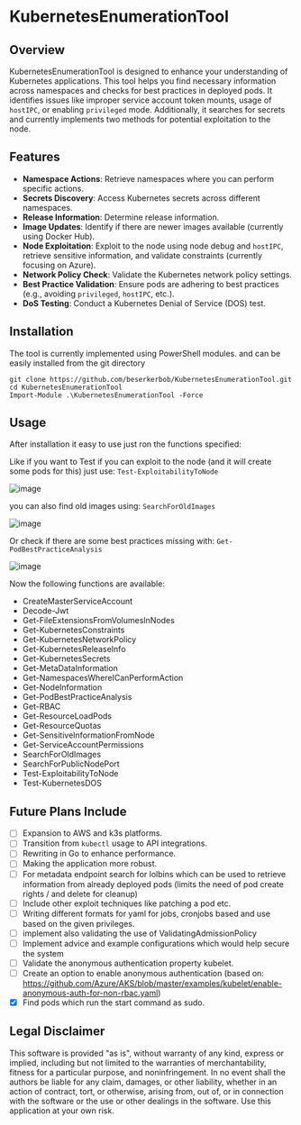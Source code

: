 # KubernetesEnumerationTool

## Overview

KubernetesEnumerationTool is designed to enhance your understanding of Kubernetes applications. This tool helps you find necessary information across namespaces and checks for best practices in deployed pods. It identifies issues like improper service account token mounts, usage of `hostIPC`, or enabling `privileged` mode. Additionally, it searches for secrets and currently implements two methods for potential exploitation to the node.

## Features

- **Namespace Actions**: Retrieve namespaces where you can perform specific actions.
- **Secrets Discovery**: Access Kubernetes secrets across different namespaces.
- **Release Information**: Determine release information.
- **Image Updates**: Identify if there are newer images available (currently using Docker Hub).
- **Node Exploitation**: Exploit to the node using node debug and `hostIPC`, retrieve sensitive information, and validate constraints (currently focusing on Azure).
- **Network Policy Check**: Validate the Kubernetes network policy settings.
- **Best Practice Validation**: Ensure pods are adhering to best practices (e.g., avoiding `privileged`, `hostIPC`, etc.).
- **DoS Testing**: Conduct a Kubernetes Denial of Service (DOS) test.

## Installation

The tool is currently implemented using PowerShell modules.  and can be easily installed from the git directory

```
git clone https://github.com/beserkerbob/KubernetesEnumerationTool.git  
cd KubernetesEnumerationTool
Import-Module .\KubernetesEnumerationTool -Force
```

## Usage

After installation it easy to use just ron the functions specified: 

Like if you want to Test if you can exploit to the node (and it will create some pods for this) just use:
`Test-ExploitabilityToNode`

![image](https://github.com/user-attachments/assets/363b5533-fc59-4e69-a4a0-fc107f3f8101)


you can also find old images using: `SearchForOldImages`

![image](https://github.com/user-attachments/assets/b3e970d1-d05a-41fc-80a2-143eee8fe1f2)


Or check if there are some best practices missing with:
`Get-PodBestPracticeAnalysis`

![image](https://github.com/user-attachments/assets/50463d6f-62fd-4905-9efb-66c8034a4231)


Now the following functions are available:
  - CreateMasterServiceAccount
  - Decode-Jwt
  - Get-FileExtensionsFromVolumesInNodes
  - Get-KubernetesConstraints
  - Get-KubernetesNetworkPolicy
  - Get-KubernetesReleaseInfo
  - Get-KubernetesSecrets
  - Get-MetaDataInformation
  - Get-NamespacesWhereICanPerformAction
  - Get-NodeInformation
  - Get-PodBestPracticeAnalysis
  - Get-RBAC
  - Get-ResourceLoadPods
  - Get-ResourceQuotas
  - Get-SensitiveInformationFromNode
  - Get-ServiceAccountPermissions
  - SearchForOldImages
  - SearchForPublicNodePort
  - Test-ExploitabilityToNode
  - Test-KubernetesDOS

## Future Plans Include

- [ ] Expansion to AWS and k3s platforms.
- [ ] Transition from `kubectl` usage to API integrations.
- [ ] Rewriting in Go to enhance performance.
- [ ] Making the application more robust.
- [ ] For metadata endpoint search for lolbins which can be used to retrieve information from already deployed pods (limits the need of pod create rights / and delete for cleanup)
- [ ] Include other exploit techniques like patching a pod etc.
- [ ] Writing different formats for yaml for jobs, cronjobs based and use based on the given privileges.
- [ ] implement also validating the use of ValidatingAdmissionPolicy
- [ ] Implement advice and example configurations which would help secure the system
- [ ] Validate the anonymous authentication property kubelet.
- [ ] Create an option to enable anonymous authentication (based on: https://github.com/Azure/AKS/blob/master/examples/kubelet/enable-anonymous-auth-for-non-rbac.yaml)
 - [x] Find pods which run the start command as sudo.

## Legal Disclaimer
This software is provided "as is", without warranty of any kind, express or implied, including but not limited to the warranties of merchantability, fitness for a particular purpose, and noninfringement. In no event shall the authors be liable for any claim, damages, or other liability, whether in an action of contract, tort, or otherwise, arising from, out of, or in connection with the software or the use or other dealings in the software. Use this application at your own risk.
